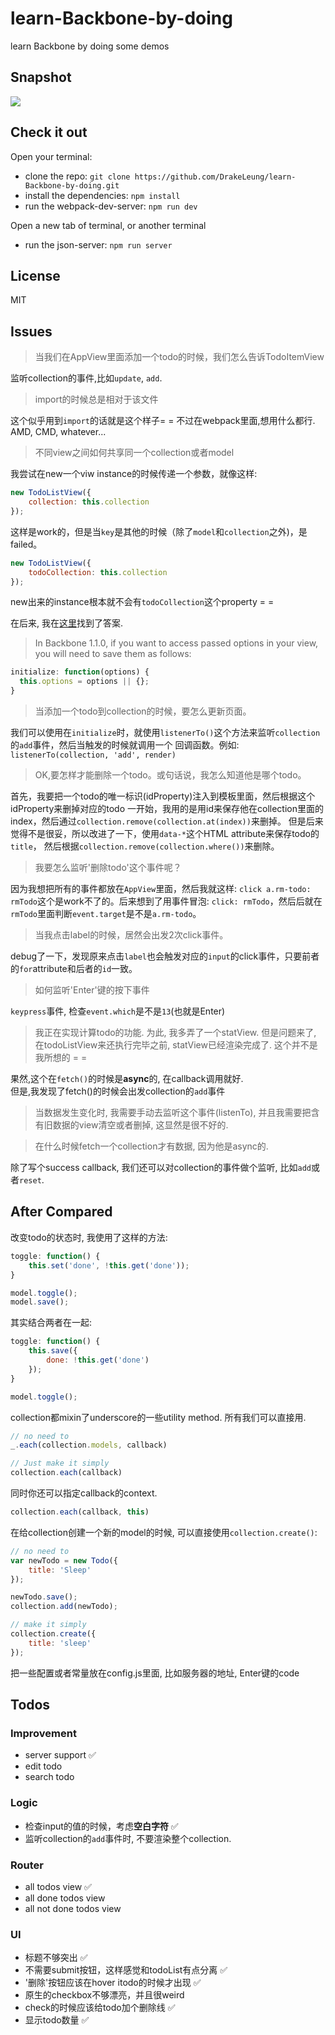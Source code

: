 # learn-Backbone-by-doing
learn Backbone by doing some demos

## Snapshot
![](http://ww3.sinaimg.cn/large/7f85b91egw1evh72rqwizj20eu0a7js5.jpg)

## Check it out
Open your terminal: 

- clone the repo: `git clone https://github.com/DrakeLeung/learn-Backbone-by-doing.git`
- install the dependencies: `npm install`
- run the webpack-dev-server: `npm run dev`

Open a new tab of terminal, or another terminal

- run the json-server: `npm run server`

## License
MIT

## Issues

> 当我们在AppView里面添加一个todo的时候，我们怎么告诉TodoItemView

监听collection的事件,比如`update`, `add`.

> import的时候总是相对于该文件

这个似乎用到`import`的话就是这个样子= = 不过在webpack里面,想用什么都行. AMD, CMD, whatever...

> 不同view之间如何共享同一个collection或者model

我尝试在new一个viw instance的时候传递一个参数，就像这样:

```javascript
new TodoListView({
	collection: this.collection
});
```
这样是work的，但是当`key`是其他的时候（除了`model`和`collection`之外)，是failed。

```javascript
new TodoListView({
	todoCollection: this.collection
});
```

new出来的instance根本就不会有`todoCollection`这个property = =

在后来, 我在[这里](http://addyosmani.github.io/backbone-fundamentals/)找到了答案. 

>  In Backbone 1.1.0, if you want to access passed options in  your view, you will need to save them as follows:

```javascript
initialize: function(options) {
  this.options = options || {};
}
```

> 当添加一个todo到collection的时候，要怎么更新页面。

我们可以使用在`initialize`时，就使用`listenerTo()`这个方法来监听`collection`的`add`事件，然后当触发的时候就调用一个
回调函数。例如: `listenerTo(collection, 'add', render)`

> OK,要怎样才能删除一个todo。或句话说，我怎么知道他是哪个todo。

首先，我要把一个todo的唯一标识(idProperty)注入到模板里面，然后根据这个idProperty来删掉对应的todo
一开始，我用的是用id来保存他在collection里面的index，然后通过`collection.remove(collection.at(index))`来删掉。
但是后来觉得不是很妥，所以改进了一下，使用`data-*`这个HTML attribute来保存todo的`title`，
然后根据`collection.remove(collection.where())`来删除。

> 我要怎么监听'删除todo'这个事件呢？

因为我想把所有的事件都放在`AppView`里面，然后我就这样: `click a.rm-todo: rmTodo`这个是work不了的。后来想到了用事件冒泡:
`click: rmTodo`，然后后就在`rmTodo`里面判断`event.target`是不是`a.rm-todo`。

> 当我点击label的时候，居然会出发2次click事件。

debug了一下，发现原来点击`label`也会触发对应的`input`的click事件，只要前者的`for`attribute和后者的`id`一致。

> 如何监听'Enter'键的按下事件

`keypress`事件, 检查`event.which`是不是`13`(也就是Enter)

> 我正在实现计算todo的功能. 为此, 我多弄了一个statView. 但是问题来了, 在todoListView来还执行完毕之前, statView已经渲染完成了.
这个并不是我所想的 = =

果然,这个在`fetch()`的时候是**async**的, 在callback调用就好.  
但是,我发现了fetch()的时候会出发collection的`add`事件

> 当数据发生变化时, 我需要手动去监听这个事件(listenTo), 并且我需要把含有旧数据的view清空或者删掉, 这显然是很不好的.

> 在什么时候fetch一个collection才有数据, 因为他是async的.

除了写个success callback, 我们还可以对collection的事件做个监听, 比如`add`或者`reset`.

## After Compared
改变todo的状态时, 我使用了这样的方法:

```javascript
toggle: function() {
	this.set('done', !this.get('done'));
}

model.toggle();
model.save();
```

其实结合两者在一起:

```javascript
toggle: function() {
	this.save({
		done: !this.get('done')
	});
}

model.toggle();
```

collection都mixin了underscore的一些utility method. 所有我们可以直接用.

```javascript
// no need to 
_.each(collection.models, callback)

// Just make it simply
collection.each(callback)
```

同时你还可以指定callback的context.

```javascript
collection.each(callback, this)
```

在给collection创建一个新的model的时候, 可以直接使用`collection.create()`:

```javascript
// no need to 
var newTodo = new Todo({
	title: 'Sleep'
});

newTodo.save();
collection.add(newTodo);

// make it simply
collection.create({
	title: 'sleep'
});

```

把一些配置或者常量放在config.js里面, 比如服务器的地址, Enter键的code


## Todos
### Improvement
- server support  :white_check_mark:
- edit todo
- search todo

### Logic 
- 检查input的值的时候，考虑**空白字符** :white_check_mark:
- 监听collection的`add`事件时, 不要渲染整个collection.

### Router
- all todos view  :white_check_mark:
- all done todos view
- all not done todos view

### UI
- 标题不够突出 :white_check_mark:
- 不需要submit按钮，这样感觉和todoList有点分离 :white_check_mark:
- '删除'按钮应该在hover itodo的时候才出现 :white_check_mark:
- 原生的checkbox不够漂亮，并且很weird 
- check的时候应该给todo加个删除线 :white_check_mark:
- 显示todo数量 :white_check_mark:

